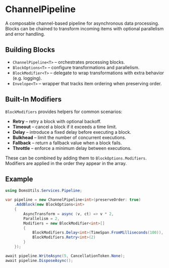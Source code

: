 # ChannelPipeline

A composable channel-based pipeline for asynchronous data processing. Blocks can be chained to transform incoming items with optional parallelism and error handling.

## Building Blocks
- `ChannelPipeline<T>` – orchestrates processing blocks.
- `BlockOptions<T>` – configure transformations and parallelism.
- `BlockModifier<T>` – delegate to wrap transformations with extra behavior (e.g. logging).
- `Envelope<T>` – wrapper that tracks item ordering when preserving order.

## Built-In Modifiers

`BlockModifiers` provides helpers for common scenarios:

- **Retry** – retry a block with optional backoff.
- **Timeout** – cancel a block if it exceeds a time limit.
- **Delay** – introduce a fixed delay before executing a block.
- **Bulkhead** – limit the number of concurrent executions.
- **Fallback** – return a fallback value when a block fails.
- **Throttle** – enforce a minimum delay between executions.

These can be combined by adding them to `BlockOptions.Modifiers`.
Modifiers are applied in the order they appear in the array.

## Example
```csharp
using DomsUtils.Services.Pipeline;

var pipeline = new ChannelPipeline<int>(preserveOrder: true)
    .AddBlock(new BlockOptions<int>
    {
        AsyncTransform = async (v, ct) => v * 2,
        Parallelism = 2,
        Modifiers = new BlockModifier<int>[]
        {
            BlockModifiers.Delay<int>(TimeSpan.FromMilliseconds(100)),
            BlockModifiers.Retry<int>(2)
        }
    });

await pipeline.WriteAsync(5, CancellationToken.None);
await pipeline.DisposeAsync();
```
